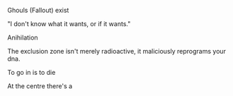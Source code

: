 Ghouls (Fallout) exist

"I don't know what it wants, or if it wants."

Anihilation

The exclusion zone isn't merely radioactive, it maliciously reprograms your dna.

To go in is to die

At the centre there's a 
<!--stackedit_data:
eyJoaXN0b3J5IjpbMTgwNTQxMDk5OSwtMTUzNjY4MDgxNywtNT
k4ODc1MDMyLDczMDk5ODExNl19
-->